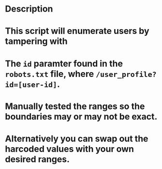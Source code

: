 # Description

# This script will enumerate users by tampering with 
# The `id` paramter found in the `robots.txt` file, where `/user_profile?id=[user-id]`.
# Manually tested the ranges so the boundaries may or may not be exact.
# Alternatively you can swap out the harcoded values with your own desired ranges. 

